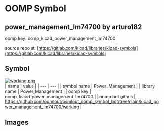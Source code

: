 # OOMP Symbol  
## power_management_lm74700  by arturo182  
  
oomp key: oomp_kicad_power_management_lm74700  
  
source repo at: [https://gitlab.com/kicad/libraries/kicad-symbols](https://gitlab.com/kicad/libraries/kicad-symbols)  
## Symbol  
  
[![working.png](working_600.png)](working.png)  
| name | value | 
| --- | --- | 
| symbol name | Power_Management | 
| library name | Power_Management | 
| oomp key | oomp_kicad_power_management_lm74700 | 
| oomp bot github | https://github.com/oomlout/oomlout_oomp_symbol_bot/tree/main/kicad_power_management_lm74700/working | 
## Images  
